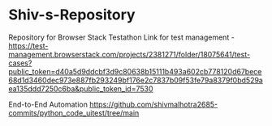 # Shiv-s-Repository
Repository for Browser Stack Testathon
Link for test management - https://test-management.browserstack.com/projects/2381271/folder/18075641/test-cases?public_token=d40a5d9ddcbf3d9c80638b15111b493a602cb778120d67bece68d1d3460dec973e887fb293249bf176e2c7837b09f53fe79a8379f0bd529aea135ddd7250c6ba&public_token_id=7530

End-to-End Automation 
https://github.com/shivmalhotra2685-commits/python_code_uitest/tree/main
